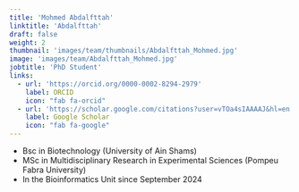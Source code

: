 ```yaml
---
title: 'Mohmed Abdalfttah'
linktitle: 'Abdalfttah'
draft: false
weight: 2
thumbnail: 'images/team/thumbnails/Abdalfttah_Mohmed.jpg'
image: 'images/team/Abdalfttah_Mohmed.jpg'
jobtitle: 'PhD Student'
links:
  - url: 'https://orcid.org/0000-0002-8294-2979'
    label: ORCID
    icon: "fab fa-orcid"
  - url: 'https://scholar.google.com/citations?user=vTOa4sIAAAAJ&hl=en'
    label: Google Scholar
    icon: "fab fa-google"
---
```


- Bsc in Biotechnology (University of Ain Shams)
- MSc in Multidisciplinary Research in Experimental Sciences (Pompeu Fabra University)
- In the Bioinformatics Unit since September 2024

